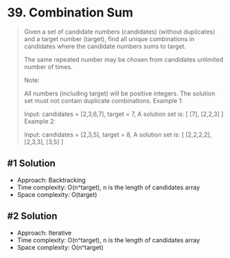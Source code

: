 # 39. Combination Sum

> Given a set of candidate numbers (candidates) (without duplicates) and a target number (target), find all unique combinations in candidates where the candidate numbers sums to target.
>
> The same repeated number may be chosen from candidates unlimited number of times.
>
> Note:
>
> All numbers (including target) will be positive integers.
> The solution set must not contain duplicate combinations.
> Example 1:
>
> Input: candidates = [2,3,6,7], target = 7,
> A solution set is:
> [
> [7],
> [2,2,3]
> ]
> Example 2:
>
> Input: candidates = [2,3,5], target = 8,
> A solution set is:
> [
> [2,2,2,2],
> [2,3,3],
> [3,5]
> ]

## #1 Solution

- Approach: Backtracking
- Time complexity: O(n^target), n is the length of candidates array
- Space complexity: O(target)

## #2 Solution

- Approach: Iterative
- Time complexity: O(n^target), n is the length of candidates array
- Space complexity: O(n^target)
